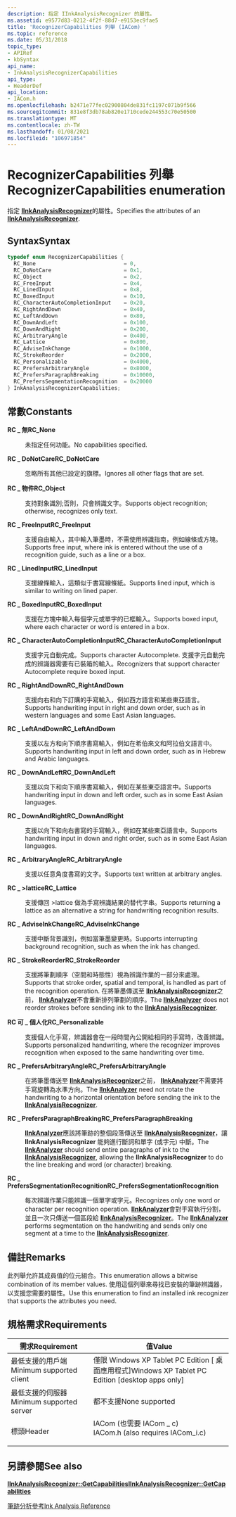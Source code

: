 ```yaml
---
description: 指定 IInkAnalysisRecognizer 的屬性。
ms.assetid: e9577d83-0212-4f2f-88d7-e9153ec9fae5
title: 'RecognizerCapabilities 列舉 (IACom) '
ms.topic: reference
ms.date: 05/31/2018
topic_type:
- APIRef
- kbSyntax
api_name:
- InkAnalysisRecognizerCapabilities
api_type:
- HeaderDef
api_location:
- IACom.h
ms.openlocfilehash: b2471e77fec02900804de831fc1197c071b9f566
ms.sourcegitcommit: 831e8f3db78ab820e1710cede244553c70e50500
ms.translationtype: MT
ms.contentlocale: zh-TW
ms.lasthandoff: 01/08/2021
ms.locfileid: "106971854"
---
```

# <a name="recognizercapabilities-enumeration"></a><span data-ttu-id="859e1-103">RecognizerCapabilities 列舉</span><span class="sxs-lookup"><span data-stu-id="859e1-103">RecognizerCapabilities enumeration</span></span>

<span data-ttu-id="859e1-104">指定 [**IInkAnalysisRecognizer**](iinkanalysisrecognizer.md)的屬性。</span><span class="sxs-lookup"><span data-stu-id="859e1-104">Specifies the attributes of an [**IInkAnalysisRecognizer**](iinkanalysisrecognizer.md).</span></span>

## <a name="syntax"></a><span data-ttu-id="859e1-105">Syntax</span><span class="sxs-lookup"><span data-stu-id="859e1-105">Syntax</span></span>


```C++
typedef enum RecognizerCapabilities { 
  RC_None                            = 0,
  RC_DoNotCare                       = 0x1,
  RC_Object                          = 0x2,
  RC_FreeInput                       = 0x4,
  RC_LinedInput                      = 0x8,
  RC_BoxedInput                      = 0x10,
  RC_CharacterAutoCompletionInput    = 0x20,
  RC_RightAndDown                    = 0x40,
  RC_LeftAndDown                     = 0x80,
  RC_DownAndLeft                     = 0x100,
  RC_DownAndRight                    = 0x200,
  RC_ArbitraryAngle                  = 0x400,
  RC_Lattice                         = 0x800,
  RC_AdviseInkChange                 = 0x1000,
  RC_StrokeReorder                   = 0x2000,
  RC_Personalizable                  = 0x4000,
  RC_PrefersArbitraryAngle           = 0x8000,
  RC_PrefersParagraphBreaking        = 0x10000,
  RC_PrefersSegmentationRecognition  = 0x20000
} InkAnalysisRecognizerCapabilities;
```



## <a name="constants"></a><span data-ttu-id="859e1-106">常數</span><span class="sxs-lookup"><span data-stu-id="859e1-106">Constants</span></span>

<dl> <dt>

<span data-ttu-id="859e1-107"><span id="RC_None"></span><span id="rc_none"></span><span id="RC_NONE"></span>**RC \_ 無**</span><span class="sxs-lookup"><span data-stu-id="859e1-107"><span id="RC_None"></span><span id="rc_none"></span><span id="RC_NONE"></span>**RC\_None**</span></span>
</dt> <dd>

<span data-ttu-id="859e1-108">未指定任何功能。</span><span class="sxs-lookup"><span data-stu-id="859e1-108">No capabilities specified.</span></span>

</dd> <dt>

<span data-ttu-id="859e1-109"><span id="RC_DoNotCare"></span><span id="rc_donotcare"></span><span id="RC_DONOTCARE"></span>**RC \_ DoNotCare**</span><span class="sxs-lookup"><span data-stu-id="859e1-109"><span id="RC_DoNotCare"></span><span id="rc_donotcare"></span><span id="RC_DONOTCARE"></span>**RC\_DoNotCare**</span></span>
</dt> <dd>

<span data-ttu-id="859e1-110">忽略所有其他已設定的旗標。</span><span class="sxs-lookup"><span data-stu-id="859e1-110">Ignores all other flags that are set.</span></span>

</dd> <dt>

<span data-ttu-id="859e1-111"><span id="RC_Object"></span><span id="rc_object"></span><span id="RC_OBJECT"></span>**RC \_ 物件**</span><span class="sxs-lookup"><span data-stu-id="859e1-111"><span id="RC_Object"></span><span id="rc_object"></span><span id="RC_OBJECT"></span>**RC\_Object**</span></span>
</dt> <dd>

<span data-ttu-id="859e1-112">支持對象識別;否則，只會辨識文字。</span><span class="sxs-lookup"><span data-stu-id="859e1-112">Supports object recognition; otherwise, recognizes only text.</span></span>

</dd> <dt>

<span data-ttu-id="859e1-113"><span id="RC_FreeInput"></span><span id="rc_freeinput"></span><span id="RC_FREEINPUT"></span>**RC \_ FreeInput**</span><span class="sxs-lookup"><span data-stu-id="859e1-113"><span id="RC_FreeInput"></span><span id="rc_freeinput"></span><span id="RC_FREEINPUT"></span>**RC\_FreeInput**</span></span>
</dt> <dd>

<span data-ttu-id="859e1-114">支援自由輸入，其中輸入筆墨時，不需使用辨識指南，例如線條或方塊。</span><span class="sxs-lookup"><span data-stu-id="859e1-114">Supports free input, where ink is entered without the use of a recognition guide, such as a line or a box.</span></span>

</dd> <dt>

<span data-ttu-id="859e1-115"><span id="RC_LinedInput"></span><span id="rc_linedinput"></span><span id="RC_LINEDINPUT"></span>**RC \_ LinedInput**</span><span class="sxs-lookup"><span data-stu-id="859e1-115"><span id="RC_LinedInput"></span><span id="rc_linedinput"></span><span id="RC_LINEDINPUT"></span>**RC\_LinedInput**</span></span>
</dt> <dd>

<span data-ttu-id="859e1-116">支援線條輸入，這類似于書寫線條紙。</span><span class="sxs-lookup"><span data-stu-id="859e1-116">Supports lined input, which is similar to writing on lined paper.</span></span>

</dd> <dt>

<span data-ttu-id="859e1-117"><span id="RC_BoxedInput"></span><span id="rc_boxedinput"></span><span id="RC_BOXEDINPUT"></span>**RC \_ BoxedInput**</span><span class="sxs-lookup"><span data-stu-id="859e1-117"><span id="RC_BoxedInput"></span><span id="rc_boxedinput"></span><span id="RC_BOXEDINPUT"></span>**RC\_BoxedInput**</span></span>
</dt> <dd>

<span data-ttu-id="859e1-118">支援在方塊中輸入每個字元或單字的已框輸入。</span><span class="sxs-lookup"><span data-stu-id="859e1-118">Supports boxed input, where each character or word is entered in a box.</span></span>

</dd> <dt>

<span data-ttu-id="859e1-119"><span id="RC_CharacterAutoCompletionInput"></span><span id="rc_characterautocompletioninput"></span><span id="RC_CHARACTERAUTOCOMPLETIONINPUT"></span>**RC \_ CharacterAutoCompletionInput**</span><span class="sxs-lookup"><span data-stu-id="859e1-119"><span id="RC_CharacterAutoCompletionInput"></span><span id="rc_characterautocompletioninput"></span><span id="RC_CHARACTERAUTOCOMPLETIONINPUT"></span>**RC\_CharacterAutoCompletionInput**</span></span>
</dt> <dd>

<span data-ttu-id="859e1-120">支援字元自動完成。</span><span class="sxs-lookup"><span data-stu-id="859e1-120">Supports character Autocomplete.</span></span> <span data-ttu-id="859e1-121">支援字元自動完成的辨識器需要有已裝箱的輸入。</span><span class="sxs-lookup"><span data-stu-id="859e1-121">Recognizers that support character Autocomplete require boxed input.</span></span>

</dd> <dt>

<span data-ttu-id="859e1-122"><span id="RC_RightAndDown"></span><span id="rc_rightanddown"></span><span id="RC_RIGHTANDDOWN"></span>**RC \_ RightAndDown**</span><span class="sxs-lookup"><span data-stu-id="859e1-122"><span id="RC_RightAndDown"></span><span id="rc_rightanddown"></span><span id="RC_RIGHTANDDOWN"></span>**RC\_RightAndDown**</span></span>
</dt> <dd>

<span data-ttu-id="859e1-123">支援向右和向下訂購的手寫輸入，例如西方語言和某些東亞語言。</span><span class="sxs-lookup"><span data-stu-id="859e1-123">Supports handwriting input in right and down order, such as in western languages and some East Asian languages.</span></span>

</dd> <dt>

<span data-ttu-id="859e1-124"><span id="RC_LeftAndDown"></span><span id="rc_leftanddown"></span><span id="RC_LEFTANDDOWN"></span>**RC \_ LeftAndDown**</span><span class="sxs-lookup"><span data-stu-id="859e1-124"><span id="RC_LeftAndDown"></span><span id="rc_leftanddown"></span><span id="RC_LEFTANDDOWN"></span>**RC\_LeftAndDown**</span></span>
</dt> <dd>

<span data-ttu-id="859e1-125">支援以左方和向下順序書寫輸入，例如在希伯來文和阿拉伯文語言中。</span><span class="sxs-lookup"><span data-stu-id="859e1-125">Supports handwriting input in left and down order, such as in Hebrew and Arabic languages.</span></span>

</dd> <dt>

<span data-ttu-id="859e1-126"><span id="RC_DownAndLeft"></span><span id="rc_downandleft"></span><span id="RC_DOWNANDLEFT"></span>**RC \_ DownAndLeft**</span><span class="sxs-lookup"><span data-stu-id="859e1-126"><span id="RC_DownAndLeft"></span><span id="rc_downandleft"></span><span id="RC_DOWNANDLEFT"></span>**RC\_DownAndLeft**</span></span>
</dt> <dd>

<span data-ttu-id="859e1-127">支援以向下和向下順序書寫輸入，例如在某些東亞語言中。</span><span class="sxs-lookup"><span data-stu-id="859e1-127">Supports handwriting input in down and left order, such as in some East Asian languages.</span></span>

</dd> <dt>

<span data-ttu-id="859e1-128"><span id="RC_DownAndRight"></span><span id="rc_downandright"></span><span id="RC_DOWNANDRIGHT"></span>**RC \_ DownAndRight**</span><span class="sxs-lookup"><span data-stu-id="859e1-128"><span id="RC_DownAndRight"></span><span id="rc_downandright"></span><span id="RC_DOWNANDRIGHT"></span>**RC\_DownAndRight**</span></span>
</dt> <dd>

<span data-ttu-id="859e1-129">支援以向下和向右書寫的手寫輸入，例如在某些東亞語言中。</span><span class="sxs-lookup"><span data-stu-id="859e1-129">Supports handwriting input in down and right order, such as in some East Asian languages.</span></span>

</dd> <dt>

<span data-ttu-id="859e1-130"><span id="RC_ArbitraryAngle"></span><span id="rc_arbitraryangle"></span><span id="RC_ARBITRARYANGLE"></span>**RC \_ ArbitraryAngle**</span><span class="sxs-lookup"><span data-stu-id="859e1-130"><span id="RC_ArbitraryAngle"></span><span id="rc_arbitraryangle"></span><span id="RC_ARBITRARYANGLE"></span>**RC\_ArbitraryAngle**</span></span>
</dt> <dd>

<span data-ttu-id="859e1-131">支援以任意角度書寫的文字。</span><span class="sxs-lookup"><span data-stu-id="859e1-131">Supports text written at arbitrary angles.</span></span>

</dd> <dt>

<span data-ttu-id="859e1-132"><span id="RC_Lattice"></span><span id="rc_lattice"></span><span id="RC_LATTICE"></span>**RC \_ >lattice**</span><span class="sxs-lookup"><span data-stu-id="859e1-132"><span id="RC_Lattice"></span><span id="rc_lattice"></span><span id="RC_LATTICE"></span>**RC\_Lattice**</span></span>
</dt> <dd>

<span data-ttu-id="859e1-133">支援傳回 >lattice 做為手寫辨識結果的替代字串。</span><span class="sxs-lookup"><span data-stu-id="859e1-133">Supports returning a lattice as an alternative a string for handwriting recognition results.</span></span>

</dd> <dt>

<span data-ttu-id="859e1-134"><span id="RC_AdviseInkChange"></span><span id="rc_adviseinkchange"></span><span id="RC_ADVISEINKCHANGE"></span>**RC \_ AdviseInkChange**</span><span class="sxs-lookup"><span data-stu-id="859e1-134"><span id="RC_AdviseInkChange"></span><span id="rc_adviseinkchange"></span><span id="RC_ADVISEINKCHANGE"></span>**RC\_AdviseInkChange**</span></span>
</dt> <dd>

<span data-ttu-id="859e1-135">支援中斷背景識別，例如當筆墨變更時。</span><span class="sxs-lookup"><span data-stu-id="859e1-135">Supports interrupting background recognition, such as when the ink has changed.</span></span>

</dd> <dt>

<span data-ttu-id="859e1-136"><span id="RC_StrokeReorder"></span><span id="rc_strokereorder"></span><span id="RC_STROKEREORDER"></span>**RC \_ StrokeReorder**</span><span class="sxs-lookup"><span data-stu-id="859e1-136"><span id="RC_StrokeReorder"></span><span id="rc_strokereorder"></span><span id="RC_STROKEREORDER"></span>**RC\_StrokeReorder**</span></span>
</dt> <dd>

<span data-ttu-id="859e1-137">支援將筆劃順序（空間和時態性）視為辨識作業的一部分來處理。</span><span class="sxs-lookup"><span data-stu-id="859e1-137">Supports that stroke order, spatial and temporal, is handled as part of the recognition operation.</span></span> <span data-ttu-id="859e1-138">在將筆墨傳送至 [**IInkAnalysisRecognizer**](iinkanalysisrecognizer.md)之前， [**IInkAnalyzer**](iinkanalyzer.md)不會重新排列筆劃的順序。</span><span class="sxs-lookup"><span data-stu-id="859e1-138">The [**IInkAnalyzer**](iinkanalyzer.md) does not reorder strokes before sending ink to the [**IInkAnalysisRecognizer**](iinkanalysisrecognizer.md).</span></span>

</dd> <dt>

<span data-ttu-id="859e1-139"><span id="RC_Personalizable"></span><span id="rc_personalizable"></span><span id="RC_PERSONALIZABLE"></span>**RC 可 \_ 個人化**</span><span class="sxs-lookup"><span data-stu-id="859e1-139"><span id="RC_Personalizable"></span><span id="rc_personalizable"></span><span id="RC_PERSONALIZABLE"></span>**RC\_Personalizable**</span></span>
</dt> <dd>

<span data-ttu-id="859e1-140">支援個人化手寫，辨識器會在一段時間內公開給相同的手寫時，改善辨識。</span><span class="sxs-lookup"><span data-stu-id="859e1-140">Supports personalized handwriting, where the recognizer improves recognition when exposed to the same handwriting over time.</span></span>

</dd> <dt>

<span data-ttu-id="859e1-141"><span id="RC_PrefersArbitraryAngle"></span><span id="rc_prefersarbitraryangle"></span><span id="RC_PREFERSARBITRARYANGLE"></span>**RC \_ PrefersArbitraryAngle**</span><span class="sxs-lookup"><span data-stu-id="859e1-141"><span id="RC_PrefersArbitraryAngle"></span><span id="rc_prefersarbitraryangle"></span><span id="RC_PREFERSARBITRARYANGLE"></span>**RC\_PrefersArbitraryAngle**</span></span>
</dt> <dd>

<span data-ttu-id="859e1-142">在將筆墨傳送至 [**IInkAnalysisRecognizer**](iinkanalysisrecognizer.md)之前， [**IInkAnalyzer**](iinkanalyzer.md)不需要將手寫旋轉為水準方向。</span><span class="sxs-lookup"><span data-stu-id="859e1-142">The [**IInkAnalyzer**](iinkanalyzer.md) need not rotate the handwriting to a horizontal orientation before sending the ink to the [**IInkAnalysisRecognizer**](iinkanalysisrecognizer.md).</span></span>

</dd> <dt>

<span data-ttu-id="859e1-143"><span id="RC_PrefersParagraphBreaking"></span><span id="rc_prefersparagraphbreaking"></span><span id="RC_PREFERSPARAGRAPHBREAKING"></span>**RC \_ PrefersParagraphBreaking**</span><span class="sxs-lookup"><span data-stu-id="859e1-143"><span id="RC_PrefersParagraphBreaking"></span><span id="rc_prefersparagraphbreaking"></span><span id="RC_PREFERSPARAGRAPHBREAKING"></span>**RC\_PrefersParagraphBreaking**</span></span>
</dt> <dd>

<span data-ttu-id="859e1-144">[**IInkAnalyzer**](iinkanalyzer.md)應該將筆跡的整個段落傳送至 [**IInkAnalysisRecognizer**](iinkanalysisrecognizer.md)，讓 **IInkAnalysisRecognizer** 能夠進行斷詞和單字 (或字元) 中斷。</span><span class="sxs-lookup"><span data-stu-id="859e1-144">The [**IInkAnalyzer**](iinkanalyzer.md) should send entire paragraphs of ink to the [**IInkAnalysisRecognizer**](iinkanalysisrecognizer.md), allowing the **IInkAnalysisRecognizer** to do the line breaking and word (or character) breaking.</span></span>

</dd> <dt>

<span data-ttu-id="859e1-145"><span id="RC_PrefersSegmentationRecognition"></span><span id="rc_preferssegmentationrecognition"></span><span id="RC_PREFERSSEGMENTATIONRECOGNITION"></span>**RC \_ PrefersSegmentationRecognition**</span><span class="sxs-lookup"><span data-stu-id="859e1-145"><span id="RC_PrefersSegmentationRecognition"></span><span id="rc_preferssegmentationrecognition"></span><span id="RC_PREFERSSEGMENTATIONRECOGNITION"></span>**RC\_PrefersSegmentationRecognition**</span></span>
</dt> <dd>

<span data-ttu-id="859e1-146">每次辨識作業只能辨識一個單字或字元。</span><span class="sxs-lookup"><span data-stu-id="859e1-146">Recognizes only one word or character per recognition operation.</span></span> <span data-ttu-id="859e1-147">[**IInkAnalyzer**](iinkanalyzer.md)會對手寫執行分割，並且一次只傳送一個區段給 [**IInkAnalysisRecognizer**](iinkanalysisrecognizer.md)。</span><span class="sxs-lookup"><span data-stu-id="859e1-147">The [**IInkAnalyzer**](iinkanalyzer.md) performs segmentation on the handwriting and sends only one segment at a time to the [**IInkAnalysisRecognizer**](iinkanalysisrecognizer.md).</span></span>

</dd> </dl>

## <a name="remarks"></a><span data-ttu-id="859e1-148">備註</span><span class="sxs-lookup"><span data-stu-id="859e1-148">Remarks</span></span>

<span data-ttu-id="859e1-149">此列舉允許其成員值的位元組合。</span><span class="sxs-lookup"><span data-stu-id="859e1-149">This enumeration allows a bitwise combination of its member values.</span></span> <span data-ttu-id="859e1-150">使用這個列舉來尋找已安裝的筆跡辨識器，以支援您需要的屬性。</span><span class="sxs-lookup"><span data-stu-id="859e1-150">Use this enumeration to find an installed ink recognizer that supports the attributes you need.</span></span>

## <a name="requirements"></a><span data-ttu-id="859e1-151">規格需求</span><span class="sxs-lookup"><span data-stu-id="859e1-151">Requirements</span></span>



| <span data-ttu-id="859e1-152">需求</span><span class="sxs-lookup"><span data-stu-id="859e1-152">Requirement</span></span> | <span data-ttu-id="859e1-153">值</span><span class="sxs-lookup"><span data-stu-id="859e1-153">Value</span></span> |
|-------------------------------------|---------------------------------------------------------------------------------------------------------------|
| <span data-ttu-id="859e1-154">最低支援的用戶端</span><span class="sxs-lookup"><span data-stu-id="859e1-154">Minimum supported client</span></span><br/> | <span data-ttu-id="859e1-155">僅限 Windows XP Tablet PC Edition \[ 桌面應用程式\]</span><span class="sxs-lookup"><span data-stu-id="859e1-155">Windows XP Tablet PC Edition \[desktop apps only\]</span></span><br/>                                                 |
| <span data-ttu-id="859e1-156">最低支援的伺服器</span><span class="sxs-lookup"><span data-stu-id="859e1-156">Minimum supported server</span></span><br/> | <span data-ttu-id="859e1-157">都不支援</span><span class="sxs-lookup"><span data-stu-id="859e1-157">None supported</span></span><br/>                                                                                     |
| <span data-ttu-id="859e1-158">標頭</span><span class="sxs-lookup"><span data-stu-id="859e1-158">Header</span></span><br/>                   | <dl> <span data-ttu-id="859e1-159"><dt>IACom (也需要 IACom \_ c) </dt></span><span class="sxs-lookup"><span data-stu-id="859e1-159"><dt>IACom.h (also requires IACom\_i.c)</dt></span></span> </dl> |



## <a name="see-also"></a><span data-ttu-id="859e1-160">另請參閱</span><span class="sxs-lookup"><span data-stu-id="859e1-160">See also</span></span>

<dl> <dt>

[<span data-ttu-id="859e1-161">**IInkAnalysisRecognizer::GetCapabilities**</span><span class="sxs-lookup"><span data-stu-id="859e1-161">**IInkAnalysisRecognizer::GetCapabilities**</span></span>](iinkanalysisrecognizer-getcapabilities.md)
</dt> <dt>

[<span data-ttu-id="859e1-162">筆跡分析參考</span><span class="sxs-lookup"><span data-stu-id="859e1-162">Ink Analysis Reference</span></span>](ink-analysis-reference.md)
</dt> </dl>

 

 




